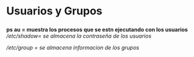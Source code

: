 # Usuarios y Grupos <h5>

**ps au =  muestra los procesos que se estn ejecutando con los usuarios**
*/etc/shadow= se almacena la contraseña de los usuarios*

*/etc/group =  se almacena informacion de los grupos*
